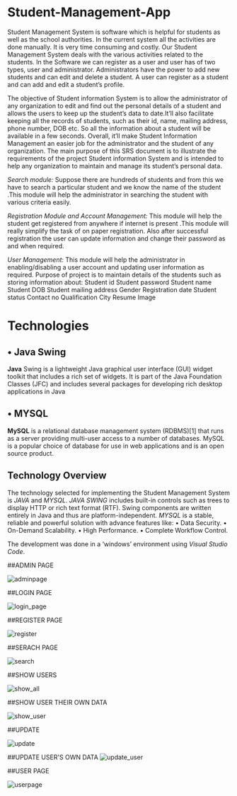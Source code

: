 # Student-Management-App

Student Management System is software which is helpful for students as well as the school authorities. In the current system all the activities are done manually. It is very time consuming and costly. Our Student Management System deals with the various activities related to the students.
In the Software we can register as a user and user has of two types, user and administrator. Administrators have the power to add new students and can edit and delete a student. A user can register as a student and can add and edit a student’s profile. 


The objective of Student information System is to allow the administrator of any organization to edit and find out the personal details of a student and allows the users to keep up the student’s data to date.It’ll also facilitate keeping all the records of students, such as their id, name, mailing address, phone number, DOB etc. So all the information about a student will be available in a few seconds. Overall, it’ll make Student Information Management an easier job for the administrator and the student of any organization. The main purpose of this SRS document is to illustrate the requirements of the project Student information System and is intended to help any organization to maintain and manage its student’s personal data.

*Search module:* Suppose there are hundreds of students and from this we have to search a particular student and we know the name of the student .This module will help the administrator in searching the student with various criteria easily. 

*Registration Module and Account Management:* This module will help the student get registered from anywhere if internet is present .This module will really simplify the task of on paper registration. Also after successful registration the user can update information and change their password as and when required. 

*User Management:* This module will help the administrator in enabling/disabling a user account and updating user information as required. Purpose of project is to maintain details of the students such as storing information about:  Student id  Student password  Student name  Student DOB  Student mailing address  Gender  Registration date  Student status  Contact no  Qualification  City  Resume  Image


# Technologies 

## • Java Swing 
**Java** Swing is a lightweight Java graphical user interface (GUI) widget toolkit that includes a rich set of widgets. It is part of the Java Foundation Classes (JFC) and includes several packages for developing rich desktop applications in Java

## • MYSQL 
**MySQL** is a relational database management system (RDBMS)[1] that runs as a server providing multi-user access to a number of databases. MySQL is a popular choice of database for use in web applications and is an open source product. 


## Technology Overview
The technology selected for implementing the Student Management System is *JAVA* and *MYSQL*. 
*JAVA SWING* includes built-in controls such as trees to display HTTP or rich text format (RTF). Swing components are written entirely in Java and thus are platform-independent.
*MYSQL* is a stable, reliable and powerful solution with advance features like:
• Data Security.
• On-Demand Scalability.
• High Performance.
• Complete Workflow Control.


The development was done in a ‘windows’ environment using *Visual Studio Code*.

##ADMIN PAGE

![adminpage](https://user-images.githubusercontent.com/91743459/188638738-e571dac3-382c-4cdf-bdb7-eea52302495f.jpg)

##LOGIN PAGE

![login_page](https://user-images.githubusercontent.com/91743459/188638743-6f818258-9000-4101-98c9-8dfa3b631a37.jpg)

##REGISTER PAGE

![register](https://user-images.githubusercontent.com/91743459/188638750-e5e7651c-2667-49aa-becd-5e4fd0fd6b0e.jpg)

##SERACH PAGE

![search](https://user-images.githubusercontent.com/91743459/188638753-46f5b3c4-de24-4989-88c8-21880344ed31.jpg)

##SHOW USERS

![show_all](https://user-images.githubusercontent.com/91743459/188638757-db77b5bd-185f-4564-8066-f0925d657760.jpg)

##SHOW USER THEIR OWN DATA

![show_user](https://user-images.githubusercontent.com/91743459/188638761-8ee70fad-c412-4898-8d6f-914c15f84b43.jpg)

##UPDATE

![update](https://user-images.githubusercontent.com/91743459/188638767-70f11bc5-80fb-43af-91e9-043bb3d61135.jpg)

##UPDATE USER'S OWN DATA
![update_user](https://user-images.githubusercontent.com/91743459/188638769-8a0f7e52-3650-4185-bed9-dc50ae56c502.jpg)

##USER PAGE

![userpage](https://user-images.githubusercontent.com/91743459/188638771-a375f0eb-bf9b-40ca-bf2d-37a5c5006a2c.jpg)
